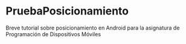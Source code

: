 # PruebaPosicionamiento
Breve tutorial sobre posicionamiento en Android para la asignatura de Programación de Dispositivos Móviles
